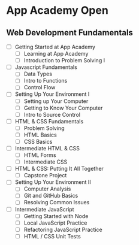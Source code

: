 # App Academy Open

## Web Development Fundamentals

- [ ] Getting Started at App Academy
  - [ ] Learning at App Academy
  - [ ] Introduction to Problem Solving I

- [ ] Javascript Fundamentals
  - [ ] Data Types
  - [ ] Intro to Functions
  - [ ] Control Flow

- [ ] Setting Up Your Environment I
  - [ ] Setting up Your Computer
  - [ ] Getting to Know Your Computer
  - [ ] Intro to Source Control

- [ ] HTML & CSS Fundamentals
  - [ ] Problem Solving
  - [ ] HTML Basics
  - [ ] CSS Basics

- [ ] Intermediate HTML & CSS
  - [ ] HTML Forms
  - [ ] Intermediate CSS

- [ ] HTML & CSS: Putting It All Together
  - [ ] Capstone Project

- [ ] Setting Up Your Environment II
  - [ ] Computer Analysis
  - [ ] Git and GitHub Basics
  - [ ] Resolving Common Issues

- [ ] Intermediate JavaScript
  - [ ] Getting Started with Node
  - [ ] Local JavaScript Practice
  - [ ] Refactoring JavaScript Practice
  - [ ] HTML / CSS Unit Tests
